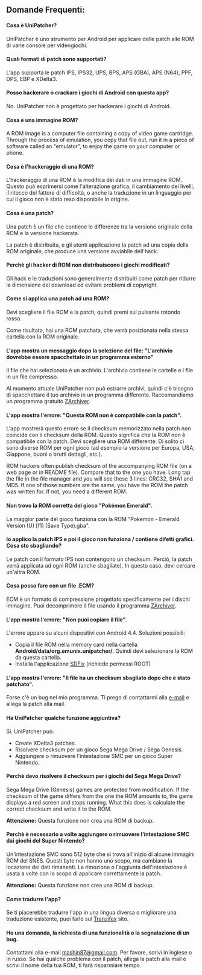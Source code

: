 ## Domande Frequenti:

#### Cosa è UniPatcher?

UniPatcher è uno strumento per Android per applicare delle patch alle ROM di varie console per videogiochi.

#### Quali formati di patch sono supportati?

L'app supporta le patch IPS, IPS32, UPS, BPS, APS (GBA), APS (N64), PPF, DPS, EBP e XDelta3.

#### Posso hackerare o crackare i giochi di Android con questa app?

No. UniPatcher non è progettato per hackerare i giochi di Android.

#### Cosa è una immagine ROM?

A ROM image is a computer file containing a copy of video game cartridge. Through the process of emulation, you copy that file out, run it in a piece of software called an "emulator", to enjoy the game on your computer or phone.

#### Cosa è l'hackeraggio di una ROM?

L'hackeraggio di una ROM è la modifica dei dati in una immagine ROM. Questo può esprimersi come l'alterazione grafica, il cambiamento dei livelli, il ritocco del fattore di difficoltà, o anche la traduzione in un linguaggio per cui il gioco non è stato reso disponibile in origine.

#### Cosa è una patch?

Una patch è un file che contiene le differenze tra la versione originale della ROM e la versione hackerata.

La patch è distribuita, e gli utenti applicazione la patch ad una copia della ROM originale, che produce una versione avviabile dell'hack.

#### Perchè gli hacker di ROM non distribuiscono i giochi modificati?

Gli hack e le traduzioni sono generalmente distribuiti come patch per ridurre la dimensione del download ed evitare problemi di copyright.

#### Come si applica una patch ad una ROM?

Devi scegliere il file ROM e la patch, quindi premi sul pulsante rotondo rosso.

Come risultato, hai una ROM patchata, che verrà posizionata nella stessa cartella con la ROM originale.

#### L'app mostra un messaggio dopo la selezione del file: "L'archivio dovrebbe essere spacchettato in un programma esterno"

Il file che hai selezionato è un archivio. L'archivio contiene le cartelle e i file in un file compresso.

Al momento attuale UniPatcher non può estrarre archivi, quindi c'è bisogno di spacchettare il tuo archivio in un programma differente. Raccomandiamo un programma gratuito [ZArchiver](https://play.google.com/store/apps/details?id=ru.zdevs.zarchiver).

#### L'app mostra l'errore: "Questa ROM non è compatibile con la patch".

L'app mostrerà questo errore se il checksum memorizzato nella patch non coincide con il checksum della ROM. Questo significa che la ROM non è compatibile con la patch. Devi scegliere una ROM differente. Di solito ci sono diverse ROM per ogni gioco (ad esempio la versione per Europa, USA, Giappone, buoni o brutti dettagli, etc.).

ROM hackers often publish checksum of the accompanying ROM file (on a web page or in README file). Compare that to the one you have. Long tap the file in the file manager and you will see these 3 lines: CRC32, SHA1 and MD5. If one of those numbers are the same, you have the ROM the patch was written for. If not, you need a different ROM.

#### Non trovo la ROM corretta del gioco "Pokémon Emerald".

La maggior parte del gioco funziona con la ROM "Pokemon - Emerald Version (U) \[f1\] (Save Type).gba".

#### Io applico la patch IPS e poi il gioco non funziona / contiene difetti grafici. Cosa sto sbagliando?

Le patch con il formato IPS non contengono un checksum. Perciò, la patch verrà applicata ad ogni ROM (anche sbagliate). In questo caso, devi cercare un'altra ROM.

#### Cosa posso fare con un file .ECM?

ECM è un formato di compressione progettato specificamente per i dischi immagine. Puoi decomprimere il file usando il programma [ZArchiver](https://play.google.com/store/apps/details?id=ru.zdevs.zarchiver).

#### L'app mostra l'errore: "Non puoi copiare il file".

L'errore appare su alcuni dispositivi con Android 4.4. Soluzioni possibili:

- Copia il file ROM nella memory card nella cartella **Android/data/org.emunix.unipatcher/**. Quindi devi selezionare la ROM da questa cartella.
- Installa l'applicazione [SDFix](https://play.google.com/store/apps/details?id=nextapp.sdfix) (richiede permessi ROOT)

#### L'app mostra l'errore: "Il file ha un checksum sbagliato dopo che è stato patchato".

Forse c'è un bug nel mio programma. Ti prego di contattarmi alla [e-mail](mailto:mashin87@gmail.com) e allega la patch alla mail.

#### Ha UniPatcher qualche funzione aggiuntiva?

Si. UniPatcher può:

- Create XDelta3 patches.
- Risolvere checksum per un gioco Sega Mega Drive / Sega Genesis.
- Aggiungere o rimuovere l'intestazione SMC per un gioco Super Nintendo.

#### Perchè devo risolvere il checksum per i giochi del Sega Mega Drive?

Sega Mega Drive (Genesis) games are protected from modification. If the checksum of the game differs from the one the ROM amounts to, the game displays a red screen and stops running. What this does is calculate the correct checksum and write it to the ROM.

**Attenzione:** Questa funzione non crea una ROM di backup.

#### Perchè è necessario a volte aggiungere o rimuovere l'intestazione SMC dai giochi del Super Nintendo?

Un'intestazione SMC sono 512 byte che si trova all'inizio di alcune immagini ROM del SNES. Questi byte non hanno uno scopo, ma cambiano la locazione dei dati rimanenti. La rimozione o l'aggiunta dell'intestazione è usata a volte con lo scopo di applicare correttamente la patch.

**Attenzione:** Questa funzione non crea una ROM di backup.

#### Come tradurre l'app?

Se ti piacerebbe tradurre l'app in una lingua diversa o migliorare una traduzione esistente, puoi farlo sul [Transifex](https://www.transifex.com/unipatcher/unipatcher/dashboard/) sito.

#### Ho una domanda, la richiesta di una funzionalità o la segnalazione di un bug.

Contattami alla e-mail <mashin87@gmail.com>. Per favore, scrivi in inglese o in russo. Se hai qualche problema con il patch, allega la patch alla mail e scrivi il nome della tua ROM, ti farà risparmiare tempo.